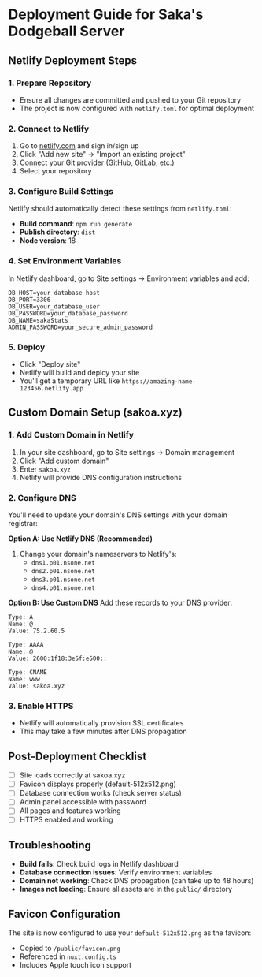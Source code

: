 # Deployment Guide for Saka's Dodgeball Server

## Netlify Deployment Steps

### 1. Prepare Repository
- Ensure all changes are committed and pushed to your Git repository
- The project is now configured with `netlify.toml` for optimal deployment

### 2. Connect to Netlify
1. Go to [netlify.com](https://netlify.com) and sign in/sign up
2. Click "Add new site" → "Import an existing project"
3. Connect your Git provider (GitHub, GitLab, etc.)
4. Select your repository

### 3. Configure Build Settings
Netlify should automatically detect these settings from `netlify.toml`:
- **Build command**: `npm run generate`
- **Publish directory**: `dist`
- **Node version**: 18

### 4. Set Environment Variables
In Netlify dashboard, go to Site settings → Environment variables and add:
```
DB_HOST=your_database_host
DB_PORT=3306
DB_USER=your_database_user
DB_PASSWORD=your_database_password
DB_NAME=sakaStats
ADMIN_PASSWORD=your_secure_admin_password
```

### 5. Deploy
- Click "Deploy site"
- Netlify will build and deploy your site
- You'll get a temporary URL like `https://amazing-name-123456.netlify.app`

## Custom Domain Setup (sakoa.xyz)

### 1. Add Custom Domain in Netlify
1. In your site dashboard, go to Site settings → Domain management
2. Click "Add custom domain"
3. Enter `sakoa.xyz`
4. Netlify will provide DNS configuration instructions

### 2. Configure DNS
You'll need to update your domain's DNS settings with your domain registrar:

**Option A: Use Netlify DNS (Recommended)**
1. Change your domain's nameservers to Netlify's:
   - `dns1.p01.nsone.net`
   - `dns2.p01.nsone.net`
   - `dns3.p01.nsone.net`
   - `dns4.p01.nsone.net`

**Option B: Use Custom DNS**
Add these records to your DNS provider:
```
Type: A
Name: @
Value: 75.2.60.5

Type: AAAA  
Name: @
Value: 2600:1f18:3e5f:e500::

Type: CNAME
Name: www
Value: sakoa.xyz
```

### 3. Enable HTTPS
- Netlify will automatically provision SSL certificates
- This may take a few minutes after DNS propagation

## Post-Deployment Checklist
- [ ] Site loads correctly at sakoa.xyz
- [ ] Favicon displays properly (default-512x512.png)
- [ ] Database connection works (check server status)
- [ ] Admin panel accessible with password
- [ ] All pages and features working
- [ ] HTTPS enabled and working

## Troubleshooting
- **Build fails**: Check build logs in Netlify dashboard
- **Database connection issues**: Verify environment variables
- **Domain not working**: Check DNS propagation (can take up to 48 hours)
- **Images not loading**: Ensure all assets are in the `public/` directory

## Favicon Configuration
The site is now configured to use your `default-512x512.png` as the favicon:
- Copied to `/public/favicon.png`
- Referenced in `nuxt.config.ts`
- Includes Apple touch icon support
